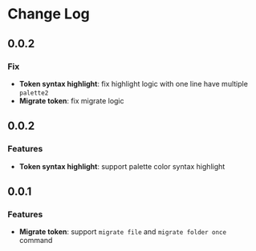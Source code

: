 # Change Log

## 0.0.2

### Fix

- **Token syntax highlight**: fix highlight logic with one line have multiple `palette2`
- **Migrate token**: fix migrate logic

## 0.0.2

### Features

- **Token syntax highlight**: support palette color syntax highlight

## 0.0.1

### Features

- **Migrate token**: support `migrate file` and `migrate folder once` command
